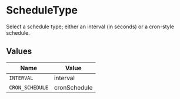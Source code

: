 # ScheduleType

Select a schedule type; either an interval (in seconds) or a cron-style schedule.


## Values

| Name            | Value           |
| --------------- | --------------- |
| `INTERVAL`      | interval        |
| `CRON_SCHEDULE` | cronSchedule    |